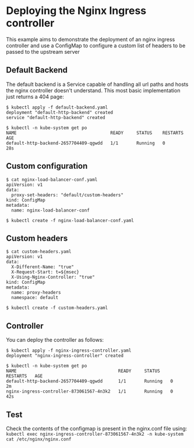 # Deploying the Nginx Ingress controller

This example aims to demonstrate the deployment of an nginx ingress controller and
use a ConfigMap to configure a custom list of headers to be passed to the upstream
server

## Default Backend

The default backend is a Service capable of handling all url paths and hosts the
nginx controller doesn't understand. This most basic implementation just returns
a 404 page:

```console
$ kubectl apply -f default-backend.yaml
deployment "default-http-backend" created
service "default-http-backend" created

$ kubectl -n kube-system get po
NAME                                    READY     STATUS    RESTARTS   AGE
default-http-backend-2657704409-qgwdd   1/1       Running   0          28s
```

## Custom configuration

```console
$ cat nginx-load-balancer-conf.yaml
apiVersion: v1
data:
  proxy-set-headers: "default/custom-headers"
kind: ConfigMap
metadata:
  name: nginx-load-balancer-conf
```

```console
$ kubectl create -f nginx-load-balancer-conf.yaml
```

## Custom headers

```console
$ cat custom-headers.yaml
apiVersion: v1
data:
  X-Different-Name: "true"
  X-Request-Start: t=${msec}
  X-Using-Nginx-Controller: "true"
kind: ConfigMap
metadata:
  name: proxy-headers
  namespace: default

```

```console
$ kubectl create -f custom-headers.yaml
```

## Controller

You can deploy the controller as follows:

```console
$ kubectl apply -f nginx-ingress-controller.yaml
deployment "nginx-ingress-controller" created

$ kubectl -n kube-system get po
NAME                                       READY     STATUS    RESTARTS   AGE
default-http-backend-2657704409-qgwdd      1/1       Running   0          2m
nginx-ingress-controller-873061567-4n3k2   1/1       Running   0          42s
```

## Test

Check the contents of the configmap is present in the nginx.conf file using:
`kubectl exec nginx-ingress-controller-873061567-4n3k2 -n kube-system cat /etc/nginx/nginx.conf`
